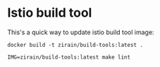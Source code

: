 # Istio build tool

This's a quick way to update istio build tool image:

```
docker build -t zirain/build-tools:latest .

IMG=zirain/build-tools:latest make lint
```